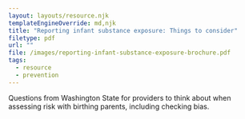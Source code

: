 ```yaml
---
layout: layouts/resource.njk
templateEngineOverride: md,njk
title: "Reporting infant substance exposure: Things to consider"
filetype: pdf
url: ""
file: /images/reporting-infant-substance-exposure-brochure.pdf
tags:
  - resource
  - prevention
---
```

Questions from Washington State for providers to think about when assessing risk with birthing parents, including checking bias.
